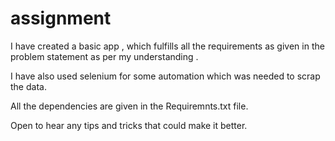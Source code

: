 # assignment

I have created a basic app , which fulfills all the requirements as given in the problem statement as per my understanding .

I have also used selenium for some automation which was needed to scrap the data. 

All the dependencies are given in the Requiremnts.txt file.

Open to hear any tips and tricks that could make it better.
